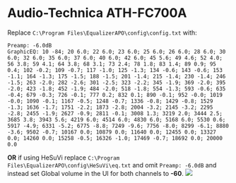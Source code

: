 # Audio-Technica ATH-FC700A
Replace `C:\Program Files\EqualizerAPO\config\config.txt` with:
```
Preamp: -6.0dB
GraphicEQ: 10 -84; 20 6.0; 22 6.0; 23 6.0; 25 6.0; 26 6.0; 28 6.0; 30 6.0; 32 6.0; 35 6.0; 37 6.0; 40 6.0; 42 6.0; 45 5.6; 49 4.6; 52 4.0; 56 3.8; 59 4.1; 64 3.8; 68 3.1; 73 2.4; 78 1.8; 83 1.4; 89 0.9; 95 0.4; 102 -0.2; 109 -0.7; 117 -1.0; 125 -1.3; 134 -0.6; 143 -0.6; 153 -1.1; 164 -1.3; 175 -1.5; 188 -1.5; 201 -1.4; 215 -1.4; 230 -1.4; 246 -1.5; 263 -2.0; 282 -2.6; 301 -2.5; 323 -2.2; 345 -1.9; 369 -2.0; 395 -2.0; 423 -1.8; 452 -1.9; 484 -2.0; 518 -1.8; 554 -1.3; 593 -0.6; 635 -0.4; 679 -0.3; 726 -0.1; 777 0.2; 832 0.1; 890 -0.1; 952 -0.0; 1019 -0.0; 1090 -0.1; 1167 -0.5; 1248 -0.7; 1336 -0.8; 1429 -0.8; 1529 -1.3; 1636 -1.7; 1751 -2.2; 1873 -2.8; 2004 -3.2; 2145 -3.2; 2295 -2.8; 2455 -1.9; 2627 -0.9; 2811 -0.1; 3008 1.3; 3219 2.0; 3444 2.5; 3685 3.8; 3943 5.6; 4219 6.0; 4514 6.0; 4830 6.0; 5168 6.0; 5530 0.6; 5917 -4.9; 6331 -5.2; 6775 -8.8; 7249 -9.6; 7756 -8.0; 8299 -6.1; 8880 -3.6; 9502 -0.7; 10167 0.0; 10879 0.0; 11640 0.0; 12455 0.0; 13327 0.0; 14260 0.0; 15258 -0.5; 16326 -1.0; 17469 -0.7; 18692 0.0; 20000 0.0
```
**OR** if using HeSuVi replace `C:\Program Files\EqualizerAPO\config\HeSuVi\eq.txt` and omit `Preamp: -6.0dB` and instead set Global volume in the UI for both channels to **-60**.
![](https://raw.githubusercontent.com/jaakkopasanen/AutoEq/master/results/Innerfidelity%202017/headphoncecom/onear/Audio-Technica%20ATH-FC700A/Audio-Technica%20ATH-FC700A.png)